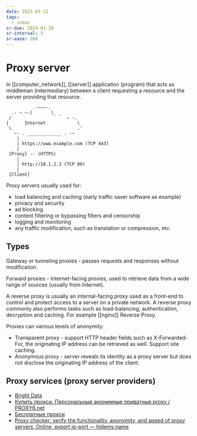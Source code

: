 ```yaml
---
date: 2023-03-12
tags:
  - inbox
sr-due: 2024-01-29
sr-interval: 3
sr-ease: 268
---
```


# Proxy server

In [[computer_network]], [[server]] application (program) that acts as middleman
(intermediary) between a client requesting a resource and the server providing
that resource.

```
          .-~~~-.
  .- ~ ~-(       )_ _
 /                     ~ -.
|      Internet            \
 \                         .'
   ~- . _____________ . -~
    |
    | https://www.example.com (TCP 443)
    |
 [Proxy] -- (HTTPS)
    |
    | http://10.1.2.3 (TCP 80)
    |
 [Client]
```

Proxy servers usually used for:

- load balancing and caching (early traffic saver software as example)
- privacy and security
- ad blocking
- content filtering or bypassing filters and censorship
- logging and monitoring
- any traffic modification, such as translation or compression, etc.

## Types

Gateway or tunneling proxies - passes requests and responses without
modification.

Forward proxies - Internet-facing proxies, used to retrieve data from a wide
range of sources (usually from Internet).

A reverse proxy is usually an internal-facing proxy used as a front-end to
control and protect access to a server on a private network. A reverse proxy
commonly also performs tasks such as load-balancing, authentication, decryption
and caching. For example [[nginx]] Reverse Proxy.

Proxies can various levels of anonymity:

- Transparent proxy - support HTTP header fields such as X-Forwarded-For, the
  originating IP address can be retrieved as well. Support site caching.
- Anonymous proxy - server reveals its identity as a proxy server but does not
  disclose the originating IP address of the client.

## Proxy services (proxy server providers)

- [Bright Data](https://brightdata.com/)
- [Купить прокси. Персональные анонимные приватные proxy / PROXY6.net](https://proxy6.net/)
- [Бесплатные прокси](https://advanced.name/ru/freeproxy)
- [Proxy checker: verify the functionality, anonymity, and speed of proxy servers. Online, export ip-port — hidemy.name](https://hidemy.name/en/proxy-checker/)
